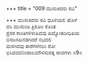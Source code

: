+++
title = "009 ಮುಸುಕಿದನು ರವಿ"

+++
ಮುಸುಕಿದನು ರವಿ ಧೂಳಿಯಲಿ ಹೊಳೆ  
ವಸಿ ಮುಸುಂಡಿ ತ್ರಿಶೂಲ ಕೊಂತ  
ಪ್ರಸರ ಕಾಂತಿಗಳಿಳುಹಿದವು ಖದ್ಯೋತದೀಧಿತಿಯ  
ಬಿಸಜಸಖನಡಗಿದರೆ ನಭದಲಿ  
ಮಸಗಿದವು ತಾರೆಗಳೆನಲು ಶೋ  
ಭಿಸಿದವವನೀಪಾಲಮೌಳಿಸುರತ್ನ ರಾಜಿಗಳು    ॥9॥